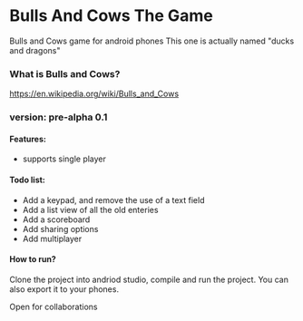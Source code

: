 # Bulls And Cows The Game
Bulls and Cows game for android phones
This one is actually named "ducks and dragons"

### What is Bulls and Cows?
https://en.wikipedia.org/wiki/Bulls_and_Cows

### version: pre-alpha 0.1

#### Features:
- supports single player

#### Todo list:
- Add a keypad, and remove the use of a text field
- Add a list view of all the old enteries
- Add a scoreboard
- Add sharing options
- Add multiplayer

#### How to run?
Clone the project into andriod studio, compile and run the project. You can also export it to your phones.

Open for collaborations
